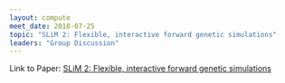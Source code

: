 ```yaml
---
layout: compute
meet_date: 2018-07-25
topic: "SLiM 2: Flexible, interactive forward genetic simulations"
leaders: "Group Discussion"
---
```


Link to Paper: [SLiM 2: Flexible, interactive forward genetic simulations](https://academic.oup.com/mbe/article/34/1/230/2670194)
